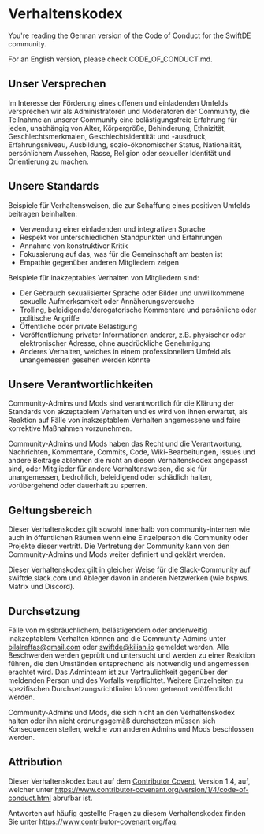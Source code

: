 # Verhaltenskodex

You're reading the German version of the Code of Conduct for the SwiftDE community.

For an English version, please check CODE_OF_CONDUCT.md.

 ## Unser Versprechen

Im Interesse der Förderung eines offenen und einladenden Umfelds versprechen wir als
Administratoren und Moderatoren der Community, die Teilnahme an unserer
Community eine belästigungsfreie Erfahrung für jeden, unabhängig von Alter, Körpergröße, 
Behinderung, Ethnizität, Geschlechtsmerkmalen, Geschlechtsidentität und -ausdruck,
Erfahrungsniveau, Ausbildung, sozio-ökonomischer Status, Nationalität, persönlichem
Aussehen, Rasse, Religion oder sexueller Identität und Orientierung zu machen.

## Unsere Standards

Beispiele für Verhaltensweisen, die zur Schaffung eines positiven Umfelds beitragen
beinhalten:

* Verwendung einer einladenden und integrativen Sprache
* Respekt vor unterschiedlichen Standpunkten und Erfahrungen
* Annahme von konstruktiver Kritik
* Fokussierung auf das, was für die Gemeinschaft am besten ist
* Empathie gegenüber anderen Mitgliedern zeigen

Beispiele für inakzeptables Verhalten von Mitgliedern sind:

* Der Gebrauch sexualisierter Sprache oder Bilder und unwillkommene sexuelle
  Aufmerksamkeit oder Annäherungsversuche
* Trolling, beleidigende/derogatorische Kommentare und persönliche oder politische
  Angriffe
* Öffentliche oder private Belästigung
* Veröffentlichung privater Informationen anderer, z.B. physischer oder elektronischer
  Adresse, ohne ausdrückliche Genehmigung
* Anderes Verhalten, welches in einem professionellem Umfeld als unangemessen gesehen
  werden könnte

## Unsere Verantwortlichkeiten

Community-Admins und Mods sind verantwortlich für die Klärung der Standards von
akzeptablem Verhalten und es wird von ihnen erwartet, als Reaktion auf Fälle von
inakzeptablem Verhalten angemessene und faire korrektive Maßnahmen vorzunehmen.

Community-Admins und Mods haben das Recht und die Verantwortung,
Nachrichten, Kommentare, Commits, Code, Wiki-Bearbeitungen, Issues und andere Beiträge
ablehnen die nicht an diesen Verhaltenskodex angepasst sind, oder Mitglieder für andere
Verhaltensweisen, die sie für unangemessen, bedrohlich, beleidigend oder schädlich halten,
vorübergehend oder dauerhaft zu sperren.

## Geltungsbereich

Dieser Verhaltenskodex gilt sowohl innerhalb von community-internen wie auch in öffentlichen
Räumen wenn eine Einzelperson die Community oder Projekte dieser vertritt. Die Vertretung
der Community kann von den Community-Admins und Mods weiter definiert und geklärt werden.

Dieser Verhaltenskodex gilt in gleicher Weise für die Slack-Community auf swiftde.slack.com
und Ableger davon in anderen Netzwerken (wie bspws. Matrix und Discord).

## Durchsetzung

Fälle von missbräuchlichem, belästigendem oder anderweitig inakzeptablem Verhalten können
and die Community-Admins unter bilalreffas@gmail.com oder swiftde@kilian.io gemeldet werden.
Alle Beschwerden werden geprüft und untersucht und werden zu einer Reaktion führen, die den
Umständen entsprechend als notwendig und angemessen erachtet wird. Das Adminteam ist zur
Vertraulichkeit gegenüber der meldenden Person und des Vorfalls verpflichtet. Weitere
Einzelheiten zu spezifischen Durchsetzungsrichtlinien können getrennt veröffentlicht werden.

Community-Admins und Mods, die sich nicht an den Verhaltenskodex halten oder ihn nicht
ordnungsgemäß durchsetzen müssen sich Konsequenzen stellen, welche von anderen Admins und
Mods beschlossen werden.

## Attribution

Dieser Verhaltenskodex baut auf dem [Contributor Covent][Homepage], Version 1.4, auf,
welcher unter https://www.contributor-covenant.org/version/1/4/code-of-conduct.html abrufbar ist.

[homepage]: https://www.contributor-covenant.org

Antworten auf häufig gestellte Fragen zu diesem Verhaltenskodex finden Sie unter
https://www.contributor-covenant.org/faq.
